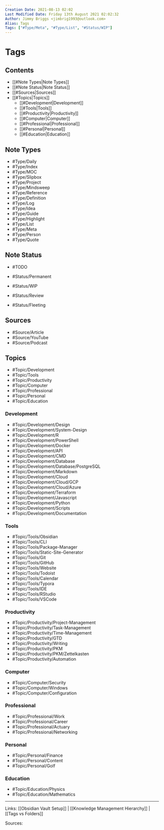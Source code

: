 ```yaml
---
Creation Date: 2021-08-13 02:02
Last Modified Date: Friday 13th August 2021 02:02:32
Author: Jimmy Briggs <jimbrig1993@outlook.com>
Alias: Tags
Tags: ["#Type/Meta", "#Type/List", "#Status/WIP"]
---
```


# Tags

## Contents

- [[#Note Types|Note Types]]
- [[#Note Status|Note Status]]
- [[#Sources|Sources]]
- [[#Topics|Topics]]
	- [[#Development|Development]]
	- [[#Tools|Tools]]
	- [[#Productivity|Productivity]]
	- [[#Computer|Computer]]
	- [[#Professional|Professional]]
	- [[#Personal|Personal]]
	- [[#Education|Education]]



## Note Types

- #Type/Daily
- #Type/Index
- #Type/MOC
- #Type/Slipbox
- #Type/Project
- #Type/Mindsweep
- #Type/Reference
- #Type/Definition
- #Type/Log
- #Type/Idea
- #Type/Guide
- #Type/Highlight
- #Type/List
- #Type/Meta
- #Type/Person
- #Type/Quote

## Note Status

- #TODO

- #Status/Permanent
- #Status/WIP
- #Status/Review
- #Status/Fleeting

## Sources

- #Source/Article
- #Source/YouTube
- #Source/Podcast

## Topics

- #Topic/Development 
- #Topic/Tools 
- #Topic/Productivity
- #Topic/Computer 
- #Topic/Professional 
- #Topic/Personal 
- #Topic/Education

### Development

- #Topic/Development/Design
- #Topic/Development/System-Design
- #Topic/Development/R
- #Topic/Development/PowerShell
- #Topic/Development/Docker
- #Topic/Development/API
- #Topic/Development/CMD
- #Topic/Development/Database
- #Topic/Development/Database/PostgreSQL
- #Topic/Development/Markdown
- #Topic/Development/Cloud
- #Topic/Development/Cloud/GCP
- #Topic/Development/Cloud/Azure
- #Topic/Development/Terraform
- #Topic/Development/Javascript
- #Topic/Development/Python
- #Topic/Development/Scripts
- #Topic/Development/Documentation

### Tools

- #Topic/Tools/Obsidian
- #Topic/Tools/CLI
- #Topic/Tools/Package-Manager
- #Topic/Tools/Static-Site-Generator 
- #Topic/Tools/Git
- #Topic/Tools/GitHub
- #Topic/Tools/Website
- #Topic/Tools/Todoist
- #Topic/Tools/Calendar
- #Topic/Tools/Typora 
- #Topic/Tools/IDE 
- #Topic/Tools/RStudio
- #Topic/Tools/VSCode

### Productivity


- #Topic/Productivity/Project-Management
- #Topic/Productivity/Task-Management
- #Topic/Productivity/Time-Management
- #Topic/Productivity/GTD
- #Topic/Productivity/Writing
- #Topic/Productivity/PKM
- #Topic/Productivity/PKM/Zettelkasten
- #Topic/Productivity/Automation

### Computer

- #Topic/Computer/Security
- #Topic/Computer/Windows
- #Topic/Computer/Configuration

### Professional

- #Topic/Professional/Work
- #Topic/Professional/Career
- #Topic/Professional/Actuary
- #Topic/Professional/Networking

### Personal

- #Topic/Personal/Finance
- #Topic/Personal/Content
- #Topic/Personal/Golf

### Education

- #Topic/Education/Physics
- #Topic/Education/Mathematics

***

Links: [[Obsidian Vault Setup]] | [[Knowledge Management Hierarchy]] | [[Tags vs Folders]]

Sources:

